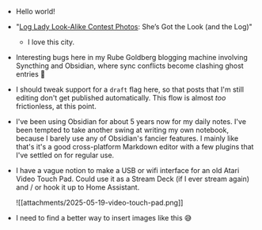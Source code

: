 
- Hello world!
- "[Log Lady Look-Alike Contest Photos](https://www.portlandmercury.com/photo/2025/05/19/47791648/log-lady-look-alike-contest-photos-shes-got-the-look-and-the-log): She’s Got the Look (and the Log)" 
	- I love this city.
- Interesting bugs here in my Rube Goldberg blogging machine involving Syncthing and Obsidian, where sync conflicts become clashing ghost entries 🤔
- I should tweak support for a `draft` flag here, so that posts that I'm still editing don't get published automatically. This flow is almost *too* frictionless, at this point.
- I've been using Obsidian for about 5 years now for my daily notes. I've been tempted to take another swing at writing my own notebook, because I barely use any of Obsidian's fancier features. I mainly like that's it's a good cross-platform Markdown editor with a few plugins that I've settled on for regular use.
- I have a vague notion to make a USB or wifi interface for an old Atari Video Touch Pad. Could use it as a Stream Deck (if I ever stream again) and / or hook it up to Home Assistant.
  
  ![[attachments/2025-05-19-video-touch-pad.png]]
- I need to find a better way to insert images like this 😅